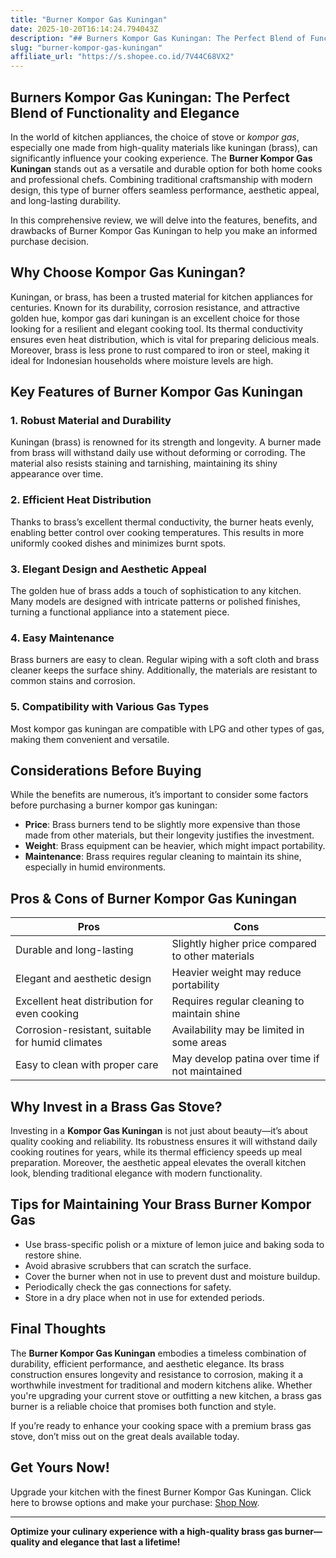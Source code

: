 ```yaml
---
title: "Burner Kompor Gas Kuningan"
date: 2025-10-20T16:14:24.794043Z
description: "## Burners Kompor Gas Kuningan: The Perfect Blend of Functionality and Elegance..."
slug: "burner-kompor-gas-kuningan"
affiliate_url: "https://s.shopee.co.id/7V44C68VX2"
---
```

## Burners Kompor Gas Kuningan: The Perfect Blend of Functionality and Elegance

In the world of kitchen appliances, the choice of stove or *kompor gas*, especially one made from high-quality materials like kuningan (brass), can significantly influence your cooking experience. The **Burner Kompor Gas Kuningan** stands out as a versatile and durable option for both home cooks and professional chefs. Combining traditional craftsmanship with modern design, this type of burner offers seamless performance, aesthetic appeal, and long-lasting durability.

In this comprehensive review, we will delve into the features, benefits, and drawbacks of Burner Kompor Gas Kuningan to help you make an informed purchase decision.

## Why Choose Kompor Gas Kuningan?

Kuningan, or brass, has been a trusted material for kitchen appliances for centuries. Known for its durability, corrosion resistance, and attractive golden hue, kompor gas dari kuningan is an excellent choice for those looking for a resilient and elegant cooking tool. Its thermal conductivity ensures even heat distribution, which is vital for preparing delicious meals. Moreover, brass is less prone to rust compared to iron or steel, making it ideal for Indonesian households where moisture levels are high.

## Key Features of Burner Kompor Gas Kuningan

### 1. Robust Material and Durability

Kuningan (brass) is renowned for its strength and longevity. A burner made from brass will withstand daily use without deforming or corroding. The material also resists staining and tarnishing, maintaining its shiny appearance over time.

### 2. Efficient Heat Distribution

Thanks to brass’s excellent thermal conductivity, the burner heats evenly, enabling better control over cooking temperatures. This results in more uniformly cooked dishes and minimizes burnt spots.

### 3. Elegant Design and Aesthetic Appeal

The golden hue of brass adds a touch of sophistication to any kitchen. Many models are designed with intricate patterns or polished finishes, turning a functional appliance into a statement piece.

### 4. Easy Maintenance

Brass burners are easy to clean. Regular wiping with a soft cloth and brass cleaner keeps the surface shiny. Additionally, the materials are resistant to common stains and corrosion.

### 5. Compatibility with Various Gas Types

Most kompor gas kuningan are compatible with LPG and other types of gas, making them convenient and versatile.

## Considerations Before Buying

While the benefits are numerous, it’s important to consider some factors before purchasing a burner kompor gas kuningan:

- **Price**: Brass burners tend to be slightly more expensive than those made from other materials, but their longevity justifies the investment.
- **Weight**: Brass equipment can be heavier, which might impact portability.
- **Maintenance**: Brass requires regular cleaning to maintain its shine, especially in humid environments.

## Pros & Cons of Burner Kompor Gas Kuningan

| **Pros** | **Cons** |
| --- | --- |
| Durable and long-lasting | Slightly higher price compared to other materials |
| Elegant and aesthetic design | Heavier weight may reduce portability |
| Excellent heat distribution for even cooking | Requires regular cleaning to maintain shine |
| Corrosion-resistant, suitable for humid climates | Availability may be limited in some areas |
| Easy to clean with proper care | May develop patina over time if not maintained |

## Why Invest in a Brass Gas Stove?

Investing in a **Kompor Gas Kuningan** is not just about beauty—it’s about quality cooking and reliability. Its robustness ensures it will withstand daily cooking routines for years, while its thermal efficiency speeds up meal preparation. Moreover, the aesthetic appeal elevates the overall kitchen look, blending traditional elegance with modern functionality.

## Tips for Maintaining Your Brass Burner Kompor Gas

- Use brass-specific polish or a mixture of lemon juice and baking soda to restore shine.
- Avoid abrasive scrubbers that can scratch the surface.
- Cover the burner when not in use to prevent dust and moisture buildup.
- Periodically check the gas connections for safety.
- Store in a dry place when not in use for extended periods.

## Final Thoughts

The **Burner Kompor Gas Kuningan** embodies a timeless combination of durability, efficient performance, and aesthetic elegance. Its brass construction ensures longevity and resistance to corrosion, making it a worthwhile investment for traditional and modern kitchens alike. Whether you're upgrading your current stove or outfitting a new kitchen, a brass gas burner is a reliable choice that promises both function and style.

If you’re ready to enhance your cooking space with a premium brass gas stove, don’t miss out on the great deals available today.

## Get Yours Now!

Upgrade your kitchen with the finest Burner Kompor Gas Kuningan. Click here to browse options and make your purchase: [Shop Now](https://s.shopee.co.id/7V44C68VX2).

---

**Optimize your culinary experience with a high-quality brass gas burner—quality and elegance that last a lifetime!**